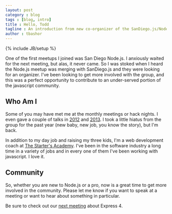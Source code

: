 ```yaml
---
layout: post
category : blog
tags : [blog, intro]
title : Hello, Todd
tagline : An introduction from new co-organizer of the SanDiego.js/Node.js group.
author : tbashor
---
```


{% include JB/setup %}

One of the first meetups I joined was San Diego Node.js. I anxiously waited for the next meeting, but alas, it never came. So I was stoked when I heard the Node.js meetup was merging with SanDiego.js and they were looking for an organizer. I've been looking to get more involved with the group, and this was a perfect opportunity to contribute to an under-served portion of the javascript community.

## Who Am I

Some of you may have met me at the monthly meetings or hack nights. I even gave a couple of talks in <a href="https://github.com/thestartersacademy/headless-surfing">2012</a> and <a href="http://sandiegojs.org/2013/meetups/2013/09/24/october-meetup/">2013</a>. I took a little hiatus from the group for the past year (new baby, new job, you know the story), but I'm back. 

In addition to my day job and raising my three kids, I'm a web development coach at <a href="http://thestartersacademy.com">The Starter's Academy</a>. I've been in the software industry a long time in a variety of jobs and in every one of them I've been working with javascript. I love it.  

## Community

So, whether you are new to Node.js or a pro, now is a great time to get more involved in the community. Please let me know if you want to speak at a meeting or want to hear about something in particular. 

Be sure to check out our <a href="http://sandiegojs.org/2014/meetups/2014/08/05/meetup/">next meeting</a> about Express 4.
